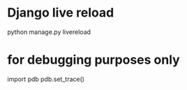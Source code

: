 # Django live reload
python manage.py livereload

# for debugging purposes only
import pdb
pdb.set_trace()
